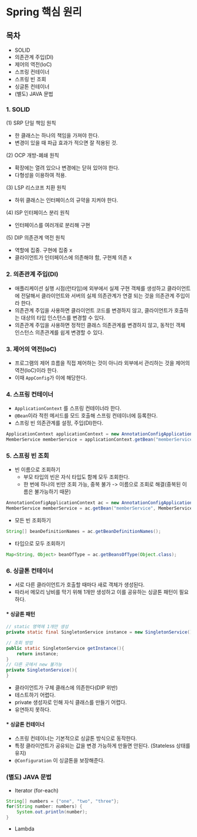 # Spring 핵심 원리

## 목차
- SOLID
- 의존관계 주입(DI)
- 제어의 역전(IoC)
- 스프링 컨테이너
- 스프링 빈 조회
- 싱글톤 컨테이너
- (별도) JAVA 문법
### 1. SOLID
(1) SRP 단일 책임 원칙
- 한 클래스는 하나의 책임을 가져야 한다.
- 변경이 있을 때 파급 효과가 적으면 잘 적용된 것.

(2) OCP 개방-폐쇄 원칙
- 확장에는 열려 있으나 변경에는 닫혀 있어야 한다.
- 다형성을 이용하여 적용.

(3) LSP 리스코프 치환 원칙
- 하위 클래스는 인터페이스의 규약을 지켜야 한다.

(4) ISP 인터페이스 분리 원칙
- 인터페이스를 여러개로 분리해 구현

(5) DIP 의존관계 역전 원칙
- 역할에 집중. 구현에 집중 x
- 클라이언트가 인터페이스에 의존해야 함, 구현체 의존 x

### 2. 의존관계 주입(DI)
- 애플리케이션 실행 시점(런타임)에 외부에서 실제 구현 객체를 생성하고 클라이언트에 전달해서
  클라이언트와 서버의 실제 의존관계가 연결 되는 것을 의존관계 주입이라 한다.
- 의존관계 주입을 사용하면 클라이언트 코드를 변경하지 않고, 클라이언트가 호출하는 대상의 타입
  인스턴스를 변경할 수 있다.
- 의존관계 주입을 사용하면 정적인 클래스 의존관계를 변경하지 않고, 동적인 객체 인스턴스 의존관계를
  쉽게 변경할 수 있다.
  
### 3. 제어의 역전(IoC)
- 프로그램의 제어 흐름을 직접 제어하는 것이 아니라 외부에서 관리하는 것을 제어의 역전(IoC)이라 한다.
- 이때 ```AppConfig```가 이에 해당한다.

### 4. 스프링 컨테이너
- ```ApplicationContext``` 를 스프링 컨테이너라 한다.
- ```@Bean```이라 적힌 메서드를 모드 호출해 스프링 컨테이너에 등록한다.
- 스프링 빈 의존관계를 설정, 주입(DI)한다.

```java
ApplicationContext applicationContext = new AnnotationConfigApplicationContext(AppConfig.class);
MemberService memberService = applicationContext.getBean("memberService", MemberService.class);
```

### 5. 스프링 빈 조회
- 빈 이름으로 조회하기
  - 부모 타입의 빈은 자식 타입도 함께 모두 조회한다.
  - 한 번에 하나의 빈만 조회 가능, 중복 불가 -> 이름으로 조회로 해결(중복된 이름은 불가능하기 때문)
  
```java
AnnotationConfigApplicationContext ac = new AnnotationConfigApplicationContext(AppConfig.class);
MemberService memberService = ac.getBean("memberService", MemberService.class);
```

- 모든 빈 조회하기 
```java
String[] beanDefinitionNames = ac.getBeanDefinitionNames();
```
- 타입으로 모두 조회하기
```java
Map<String, Object> beanOfType = ac.getBeansOfType(Object.class);
```
### 6. 싱글톤 컨테이너
- 서로 다른 클라이언트가 호출할 때마다 새로 객체가 생성된다. 
- 따라서 메모리 낭비를 막기 위해 1개만 생성하고 이를 공유하는 싱글톤 패턴이 필요하다.
#### * 싱글톤 패턴
```java
// static 영역에 1개만 생성
private static final SingletonService instance = new SingletonService();

// 조회 방법
public static SingletonService getInstance(){
    return instance;
}
// 다른 곳에서 new 불가능
private SingletonService(){
}
```
- 클라이언트가 구체 클래스에 의존한다(DIP 위반)
- 테스트하기 어렵다.
- private 생성자로 인해 자식 클래스를 만들기 어렵다.
- 유연하지 못하다.

#### * 싱글톤 컨테이너
- 스프링 컨테이너는 기본적으로 싱글톤 방식으로 동작한다.
- 특정 클라이언트가 공유되는 값을 변경 가능하게 만들면 안된다. (Stateless 상태를 유지)
- ```@Configuration``` 이 싱글톤을 보장해준다.
### (별도) JAVA 문법
- Iterator (for-each)
```java
String[] numbers = {"one", "two", "three"};
for(String number: numbers) {
    System.out.println(number);
}
```

- Lambda